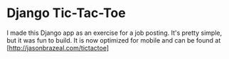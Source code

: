 # Django Tic-Tac-Toe

I made this Django app as an exercise for a job posting. It's pretty simple, but it was fun to build. It is now optimized for mobile and can be found at [http://jasonbrazeal.com/tictactoe]